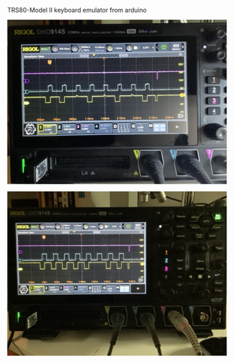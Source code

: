 TRS80-Model II keyboard emulator from arduino


![screenshot](IMG_2088.JPEG)

![screenshot](IMG_2089.JPEG)
